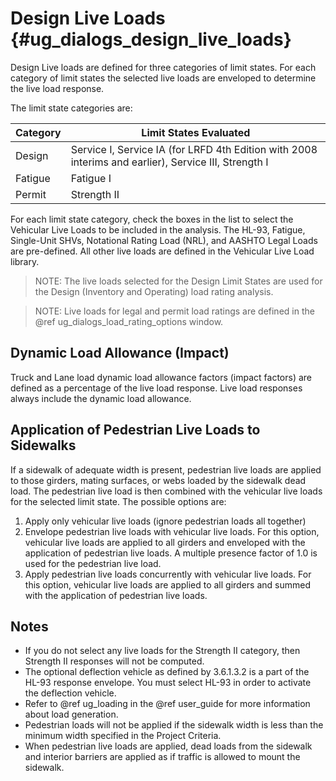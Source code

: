 Design Live Loads {#ug_dialogs_design_live_loads}
==============================================
Design Live loads are defined for three categories of limit states. For each category of limit states the selected live loads are enveloped to determine the live load response.

The limit state categories are:

Category | Limit States Evaluated
---------|-----------------------
Design | Service I, Service IA (for LRFD 4th Edition with 2008 interims and earlier), Service III, Strength I
Fatigue | Fatigue I
Permit | Strength II

For each limit state category, check the boxes in the list to select the Vehicular Live Loads to be included in the analysis. The HL-93, Fatigue, Single-Unit SHVs, Notational Rating Load (NRL), and AASHTO Legal Loads are pre-defined. All other live loads are defined in the Vehicular Live Load library.

> NOTE: The live loads selected for the Design Limit States are used for the Design (Inventory and Operating) load rating analysis.

> NOTE: Live loads for legal and permit load ratings are defined in the @ref ug_dialogs_load_rating_options window.

Dynamic Load Allowance (Impact)
-------------------------------------
Truck and Lane load dynamic load allowance factors (impact factors) are defined as a percentage of the live load response. Live load responses always include the dynamic load allowance.

Application of Pedestrian Live Loads to Sidewalks
-------------------------------------------------
If a sidewalk of adequate width is present, pedestrian live loads are applied to those girders, mating surfaces, or webs loaded by the sidewalk dead load. The pedestrian live load is then combined with the vehicular live loads for the selected limit state. The possible options are:

1. Apply only vehicular live loads (ignore pedestrian loads all together)
2. Envelope pedestrian live loads with vehicular live loads. For this option, vehicular live loads are applied to all girders and enveloped with the application of pedestrian live loads. A multiple presence factor of 1.0 is used for the pedestrian live load. 
3. Apply pedestrian live loads concurrently with vehicular live loads. For this option, vehicular live loads are applied to all girders and summed with the application of pedestrian live loads.

Notes
------
* If you do not select any live loads for the Strength II category, then Strength II responses will not be computed.
* The optional deflection vehicle as defined by 3.6.1.3.2 is a part of the HL-93 response envelope. You must select HL-93 in order to activate the deflection vehicle.
* Refer to @ref ug_loading in the @ref user_guide for more information about load generation.
* Pedestrian loads will not be applied if the sidewalk width is less than the minimum width specified in the Project Criteria.
* When pedestrian live loads are applied, dead loads from the sidewalk and interior barriers are applied as if traffic is allowed to mount the sidewalk.

